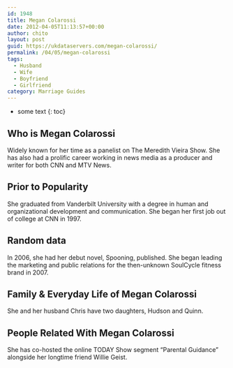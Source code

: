 ```yaml
---
id: 1948
title: Megan Colarossi
date: 2012-04-05T11:13:57+00:00
author: chito
layout: post
guid: https://ukdataservers.com/megan-colarossi/
permalink: /04/05/megan-colarossi
tags:
  - Husband
  - Wife
  - Boyfriend
  - Girlfriend
category: Marriage Guides
---
```


* some text
{: toc}
          
          
## Who is  Megan Colarossi
                  
                  
                  
Widely known for her time as a panelist on The Meredith Vieira Show. She has also had a prolific career working in news media as a producer and writer for both CNN and MTV News.
                  
                
                
                
## Prior to Popularity 
                  
                  
                  
She graduated from Vanderbilt University with a degree in human and organizational development and communication. She began her first job out of college at CNN in 1997.
                  
                
                
                
## Random data 
                  
                  
                  
In 2006, she had her debut novel, Spooning, published. She began leading the marketing and public relations for the then-unknown SoulCycle fitness brand in 2007.
                  
                
                
                
## Family & Everyday Life of Megan Colarossi
                  
                  
                  
She and her husband Chris have two daughters, Hudson and Quinn.
                  
                
                
                
## People Related With  Megan Colarossi
                  
                  
                  
She has co-hosted the online TODAY Show segment &#8220;Parental Guidance&#8221; alongside her longtime friend Willie Geist.
                  
                
              
            
          
          
          
    
    
  
